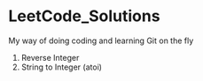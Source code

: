 # LeetCode_Solutions
My way of doing coding and learning Git on the fly
1. Reverse Integer
2. String to Integer (atoi)